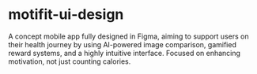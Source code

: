 # motifit-ui-design
A concept mobile app fully designed in Figma, aiming to support users on their health journey by using AI-powered image comparison, gamified reward systems, and a highly intuitive interface. Focused on enhancing motivation, not just counting calories.
